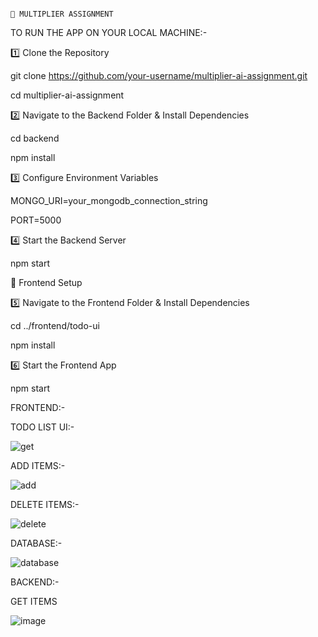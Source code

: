                                                                                              📌 MULTIPLIER ASSIGNMENT


TO RUN THE APP ON YOUR LOCAL MACHINE:-

1️⃣ Clone the Repository

git clone https://github.com/your-username/multiplier-ai-assignment.git

cd multiplier-ai-assignment

2️⃣ Navigate to the Backend Folder & Install Dependencies

cd backend

npm install

3️⃣ Configure Environment Variables

MONGO_URI=your_mongodb_connection_string

PORT=5000

4️⃣ Start the Backend Server

npm start


📌 Frontend Setup 

5️⃣ Navigate to the Frontend Folder & Install Dependencies


cd ../frontend/todo-ui

npm install

6️⃣ Start the Frontend App

npm start


FRONTEND:-

TODO LIST UI:-

![get](https://github.com/user-attachments/assets/a172d50f-0ff9-487e-85cf-a1e086466772)




ADD ITEMS:- 

![add](https://github.com/user-attachments/assets/c5f019a8-efd0-4ce7-8b3a-e60b79b1a383)




DELETE ITEMS:-

![delete](https://github.com/user-attachments/assets/aeda3847-fffe-4a5d-ac27-437def9aabcc)



DATABASE:- 

![database](https://github.com/user-attachments/assets/393cacd6-ef40-40a3-82fa-a3f8d9d122b3)



BACKEND:- 


GET ITEMS


![image](https://github.com/user-attachments/assets/aa07f2fe-f014-4d42-831d-2e62dc744bda)



